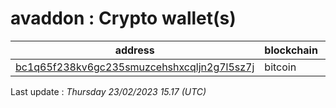 # avaddon : Crypto wallet(s)

| address | blockchain | Balance |
|---|---|---|
| [bc1q65f238kv6gc235smuzcehshxcqljn2g7l5sz7j](https://www.blockchain.com/explorer/addresses/btc/bc1q65f238kv6gc235smuzcehshxcqljn2g7l5sz7j) | bitcoin | $ 1185 |

Last update : _Thursday 23/02/2023 15.17 (UTC)_

